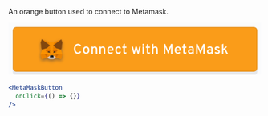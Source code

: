 An orange button used to connect to Metamask.

<div class="examples">
  <div class="example">
    <a href="public/images/components/MetaMaskButton/1.png">
      <img src="public/images/components/MetaMaskButton/1.png" alt="MetaMaskButton 1" />
    </a>
  </div>
</div>

```jsx
<MetaMaskButton
  onClick={() => {}}
/>
```
